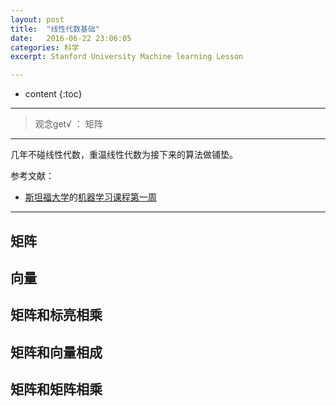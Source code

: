 ```yaml
---
layout: post
title:  "线性代数基础"
date:   2016-06-22 23:06:05
categories: 科学
excerpt: Stanford University Machine learning Lesson

---
```


* content
{:toc}

---

> 观念get√ ： 矩阵


---
几年不碰线性代数，重温线性代数为接下来的算法做铺垫。


参考文献：

* [斯坦福大学](https://art.calarts.edu/)的[机器学习课程第一周](https://www.coursera.org/learn/machine-learning/home/week/1)

---


## 矩阵

## 向量

## 矩阵和标亮相乘

## 矩阵和向量相成

## 矩阵和矩阵相乘

